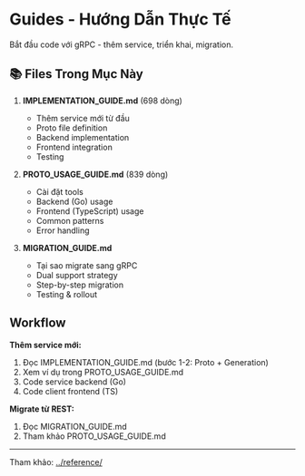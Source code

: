 ﻿#  Guides - Hướng Dẫn Thực Tế

Bắt đầu code với gRPC - thêm service, triển khai, migration.

## 📚 Files Trong Mục Này

1. **IMPLEMENTATION_GUIDE.md** (698 dòng)
   - Thêm service mới từ đầu
   - Proto file definition
   - Backend implementation
   - Frontend integration
   - Testing

2. **PROTO_USAGE_GUIDE.md** (839 dòng)
   - Cài đặt tools
   - Backend (Go) usage
   - Frontend (TypeScript) usage
   - Common patterns
   - Error handling

3. **MIGRATION_GUIDE.md**
   - Tại sao migrate sang gRPC
   - Dual support strategy
   - Step-by-step migration
   - Testing & rollout

##  Workflow

**Thêm service mới:**
1. Đọc IMPLEMENTATION_GUIDE.md (bước 1-2: Proto + Generation)
2. Xem ví dụ trong PROTO_USAGE_GUIDE.md
3. Code service backend (Go)
4. Code client frontend (TS)

**Migrate từ REST:**
1. Đọc MIGRATION_GUIDE.md
2. Tham khảo PROTO_USAGE_GUIDE.md

---

Tham khảo: [../reference/](../reference/)

